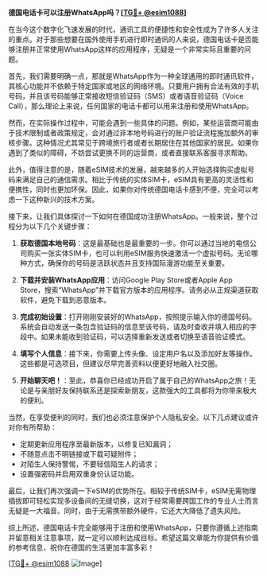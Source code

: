 **德国电话卡可以注册WhatsApp吗？[[TG💪+ @esim1088](https://t.me/s/esim1088)]**

在当今这个数字化飞速发展的时代，通讯工具的便捷性和安全性成为了许多人关注的重点。对于那些想要在国外使用手机进行即时通讯的人来说，德国电话卡是否能够注册并正常使用WhatsApp这样的应用程序，无疑是一个非常实际且重要的问题。

首先，我们需要明确一点，那就是WhatsApp作为一种全球通用的即时通讯软件，其核心功能并不依赖于特定国家或地区的网络环境。只要用户拥有合法有效的手机号码，并且该号码能够正常接收短信验证码（SMS）或者语音验证码（Voice Call），那么理论上来说，任何国家的电话卡都可以用来注册和使用WhatsApp。

然而，在实际操作过程中，可能会遇到一些具体的问题。例如，某些运营商可能由于技术限制或者政策规定，会对通过非本地号码进行的账户验证流程施加额外的审核步骤。这种情况尤其常见于跨境旅行者或者长期居住在其他国家的居民。如果你遇到了类似的障碍，不妨尝试更换不同的运营商，或者直接联系客服寻求帮助。

此外，值得注意的是，随着eSIM技术的发展，越来越多的人开始选择购买虚拟号码来满足自己的通信需求。相比于传统的实体SIM卡，eSIM具有更高的灵活性和便携性，同时也更加环保。因此，如果你对传统德国电话卡感到不便，完全可以考虑一下这种新兴的技术方案。

接下来，让我们具体探讨一下如何在德国成功注册WhatsApp。一般来说，整个过程分为以下几个关键步骤：

1. **获取德国本地号码**：这是最基础也是最重要的一步。你可以通过当地的电信公司购买一张实体SIM卡，也可以利用eSIM服务快速激活一个虚拟号码。无论哪种方式，确保你的号码是活跃状态并且支持国际漫游功能至关重要。

2. **下载并安装WhatsApp应用**：访问Google Play Store或者Apple App Store，搜索“WhatsApp”并下载官方版本的应用程序。请务必从正规渠道获取软件，避免下载到恶意版本。

3. **完成初始设置**：打开刚刚安装好的WhatsApp，按照提示输入你的德国号码。系统会自动发送一条包含验证码的信息至该号码，请及时查收并填入相应的字段中。如果未能收到验证码，可以选择重新发送或者切换至语音验证模式。

4. **填写个人信息**：接下来，你需要上传头像、设定用户名以及添加好友等操作。这些都是可选项目，但建议尽早完善资料以便更好地融入社交圈。

5. **开始聊天吧！**：至此，恭喜你已经成功开启了属于自己的WhatsApp之旅！无论是与亲朋好友保持联系还是探索新朋友，这款强大的工具都将为你带来极大的便利。

当然，在享受便利的同时，我们也必须注意保护个人隐私安全。以下几点建议或许对你有所帮助：

- 定期更新应用程序至最新版本，以修复已知漏洞；
- 不随意点击不明链接或下载可疑附件；
- 对陌生人保持警惕，不要轻信陌生人的请求；
- 设置强密码并启用双重身份认证功能。

最后，让我们再次强调一下eSIM的优势所在。相较于传统SIM卡，eSIM无需物理插拔即可轻松实现多设备间的无缝切换，这对于经常需要跨国工作的专业人士而言无疑是一大福音。同时，由于无需携带额外硬件，它还大大降低了遗失风险。

综上所述，德国电话卡完全能够用于注册和使用WhatsApp，只要你遵循上述指南并留意相关注意事项，就一定可以顺利达成目标。希望这篇文章能为你提供有价值的参考信息，祝你在德国的生活更加丰富多彩！

[[TG💪+ @esim1088](https://t.me/s/esim1088) ![Image](https://i.postimg.cc/4NQfJmqS/Snipaste-2025-05-13-00-14-12.png)]